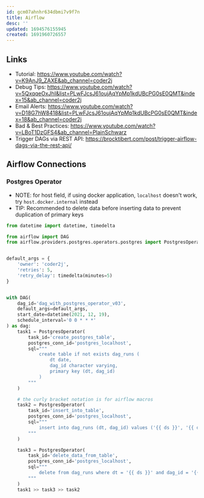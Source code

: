 ```yaml
---
id: gcm07ahnhr634dbmi7v9f7n
title: Airflow
desc: ''
updated: 1694576155945
created: 1691960726557
---
```

## Links
- Tutorial: https://www.youtube.com/watch?v=K9AnJ9_ZAXE&ab_channel=coder2j
- Debug Tips: https://www.youtube.com/watch?v=5QxqqeOxJhI&list=PLwFJcsJ61oujAqYpMp1kdUBcPG0sE0QMT&index=15&ab_channel=coder2j
- Email Alerts: https://www.youtube.com/watch?v=D18G7hW8418&list=PLwFJcsJ61oujAqYpMp1kdUBcPG0sE0QMT&index=18&ab_channel=coder2j
- Bad & Best Practices:  https://www.youtube.com/watch?v=LBoT1DzGFS4&ab_channel=PlainSchwarz
- Trigger DAGs via REST API: https://brocktibert.com/post/trigger-airflow-dags-via-the-rest-api/





## Airflow Connections


### Postgres Operator
- NOTE: for host field, if using docker application, `localhost` doesn't work, try `host.docker.internal` instead
- TIP: Recommended to delete data before inserting data to prevent duplication of primary keys


```py
from datetime import datetime, timedelta

from airflow import DAG
from airflow.providers.postgres.operators.postgres import PostgresOperator


default_args = {
    'owner': 'coder2j',
    'retries': 5,
    'retry_delay': timedelta(minutes=5)
}


with DAG(
    dag_id='dag_with_postgres_operator_v03',
    default_args=default_args,
    start_date=datetime(2021, 12, 19),
    schedule_interval='0 0 * * *'
) as dag:
    task1 = PostgresOperator(
        task_id='create_postgres_table',
        postgres_conn_id='postgres_localhost',
        sql="""
            create table if not exists dag_runs (
                dt date,
                dag_id character varying,
                primary key (dt, dag_id)
            )
        """
    )

    # the curly bracket notation is for airflow macros
    task2 = PostgresOperator(
        task_id='insert_into_table',
        postgres_conn_id='postgres_localhost',
        sql="""
            insert into dag_runs (dt, dag_id) values ('{{ ds }}', '{{ dag.dag_id }}')
        """
    )

    task3 = PostgresOperator(
        task_id='delete_data_from_table',
        postgres_conn_id='postgres_localhost',
        sql="""
            delete from dag_runs where dt = '{{ ds }}' and dag_id = '{{ dag.dag_id }}';
        """
    )
    task1 >> task3 >> task2
```


